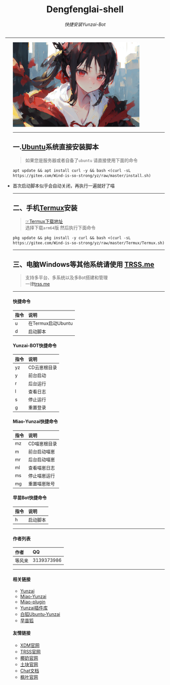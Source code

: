 <h1 align="center">Dengfenglai-shell</h1>
<h6 align="center">快捷安装Yunzai-Bot</h6>
<hr/>
<ul>
<img src="图片/辉夜大小姐.png" alt="辉夜" width = "400">
  </a><br>

<hr/>

## 一.[Ubuntu](https://www.baidu.com/s?wd=ubuntu%E6%98%AF%E4%BB%80%E4%B9%88)系统直接安装脚本<br>

>如果您是服务器或者自备了`ubuntu` 请直接使用下面的命令<br>

```
apt update && apt install curl -y && bash <(curl -sL https://gitee.com/Wind-is-so-strong/yz/raw/master/install.sh)
```

<li>首次启动脚本似乎会自动关闭，再执行一遍就好了喵

<hr>

## 二、手机[Termux](https://www.baidu.com/s?wd=termux%E6%98%AF%E4%BB%80%E4%B9%88)安装

>[☞Termux下载地址](https://github.com/termux/termux-app/releases)<br>
>选择下载`arm64`版 然后执行下面命令

```
pkg update && pkg install -y curl && bash <(curl -sL https://gitee.com/Wind-is-so-strong/yz/raw/master/Termux/Termux.sh)
```

<hr>

## 三、电脑Windows等其他系统请使用 [TRSS.me](http://trss.me)
>支持多平台、多系统以及多Bot搭建和管理<br>
>一律[trss.me](http://trss.me)
<hr>

#### 快捷命令
| 指令 | 说明              |
|----|-----------------|
| u  | 在Termux启动Ubuntu |
| d  | 启动脚本            |
#### Yunzai-BOT快捷命令
| 指令 | 说明              |
|----|-----------------|
| yz | CD云崽根目录         |
| y  | 前台启动            |
| r  | 后台运行            |
| l  | 查看日志            |
| s  | 停止运行            |
| g  | 重置登录            |
#### Miao-Yunzai快捷命令
| 指令 | 说明              |
|----|-----------------|
| mz | CD喵崽根目录         | 
| m  | 前台启动喵崽         | 
| mr | 后台启动喵崽         |  
| ml | 查看喵崽日志         | 
| ms | 停止喵崽运行         |  
| mg | 重置喵崽账号         | 
#### 早苗Bot快捷命令
| 指令 | 说明              |
|----|-----------------|
| h | 启动脚本             |

<hr/>

#### 作者列表
| 作者 | QQ |
| --- | --- |
|等风来|3139373986|

<hr/>


#### 相关链接

- [Yunzai](https://gitee.com/Le-niao/Yunzai-Bot)
- [Miao-Yunzai](https://gitee.com/yoimiya-kokomi/Miao-Yunzai)
- [Miao-plugin](https://gitee.com/yoimiya-kokomi/miao-plugin)
- [Yunzai插件库](https://gitee.com/yhArcadia/Yunzai-Bot-plugins-index)
- [白狐Ubuntu-Yunzai](https://gitee.com/baihu433/Ubuntu-Yunzai)
- [早苗狐](https://afdian.net/@Sanae)

#### 友情链接
- [XDM官网](https://hanxuan.cc/)
- [TRSS官网](https://trss.me/)
- [椰奶官网](https://www.yenai.ren/)
- [土块官网](https://tukuai.one/)
- [Chat文档](https://chatgpt-docs.err0r.top/)
- [枫叶官网](https://mapleleaves.cn/)
